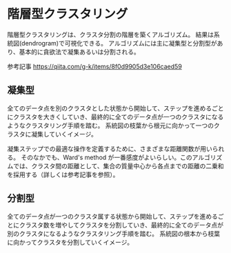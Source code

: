 # 階層型クラスタリング

階層型クラスタリングは、クラスタ分割の階層を築くアルゴリズム。
結果は系統図(dendrogram)で可視化できる。
アルゴリズムには主に凝集型と分割型があり、基本的に貪欲法で凝集あるいは分割される。

参考記事
https://qiita.com/g-k/items/8f0d9905d3e106caed59

## 凝集型

全てのデータ点を別のクラスタとした状態から開始して、ステップを進めるごとにクラスタを大きくしていき、最終的に全てのデータ点が一つのクラスタになるようなクラスタリング手順を踏む。
系統図の枝葉から根元に向かって一つのクラスタに凝集していくイメージ。

凝集ステップでの最適な操作を定義するために、さまざまな距離関数が用いられる。
そのなかでも、Ward's method が一番感度がよいらしい。このアルゴリズムでは、クラスタ間の距離として、集合の質量中心から各点までの距離の二乗和を採用する（詳しくは参考記事を参照）。

## 分割型

全てのデータ点が一つのクラスタ属する状態から開始して、ステップを進めるごとにクラスタ数を増やしてクラスタを分割していき、最終的に全てのデータ点が別のクラスタになるようなクラスタリング手順を踏む。
系統図の根本から枝葉に向かってクラスタを分割していくイメージ。
